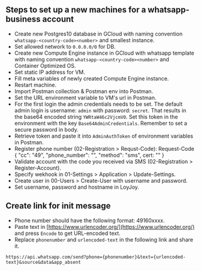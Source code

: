 Steps to set up a new machines for a whatsapp-business account
---------------------------------------------

- Create new Postgres10 database in GCloud with naming convention `whatsapp-<country-code><number>` and smallest instance.
- Set allowed network to `0.0.0.0/0` for DB.
- Create new Compute Engine instance in GCloud with whatsapp template with naming convention `whatsapp-<country-code><number>` and Container Optimized OS.
- Set static IP address for VM.
- Fill meta variables of newly created Compute Engine instance.
- Restart machine.
- Import Postman collection & Postman env into Postman.
- Set the URL environment variable to VM's url in Postman.
- For the first login the admin credentials needs to be set. The default admin login is username: `admin` with password: `secret`. That results in the base64 encoded string `YWRtaW46c2VjcmV0`. Set this token in the environment with the key `Base64AdminCredentials`. Remember to set a secure password in body.
- Retrieve token and paste it into `AdminAuthToken` of environment variables in Postman.
- Register phone number (02-Registration > Requst-Code):  Request-Code { "cc": "49", "phone_number": "<number>", "method": "sms", cert: "<cert>" }
- Validate account with the code you received via SMS (02-Registration > Register-Account).
- Specify wekhook in 01-Settings > Application > Update-Settings.
- Create user in 00-Users > Create-User with username and password.
- Set username, password and hostname in LoyJoy.


Create link for init message
----------------------------
- Phone number should have the following format: 49160xxxx.
- Paste text in [https://www.urlencoder.org/](https://www.urlencoder.org/) and press `Encode` to get URL-encoded text.
- Replace `phonenumber` and `urlencoded-text` in the following link and share it.

`https://api.whatsapp.com/send?phone={phonenumber}&text={urlencoded-text}&source&data&app_absent`
